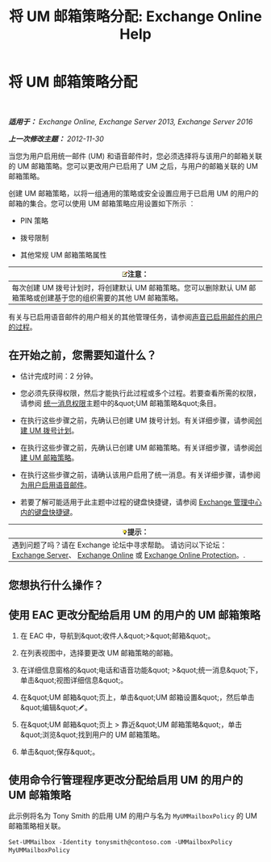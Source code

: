 ﻿---
title: '将 UM 邮箱策略分配: Exchange Online Help'
TOCTitle: 将 UM 邮箱策略分配
ms:assetid: c8da6cbe-3d22-4fff-8b5a-416b1c8adb6c
ms:mtpsurl: https://technet.microsoft.com/zh-cn/library/Bb201728(v=EXCHG.150)
ms:contentKeyID: 50491524
ms.date: 05/23/2018
mtps_version: v=EXCHG.150
ms.translationtype: MT
---

# 将 UM 邮箱策略分配

 

_**适用于：** Exchange Online, Exchange Server 2013, Exchange Server 2016_

_**上一次修改主题：** 2012-11-30_

当您为用户启用统一邮件 (UM) 和语音邮件时，您必须选择将与该用户的邮箱关联的 UM 邮箱策略。您可以更改用户已启用了 UM 之后，与用户的邮箱关联的 UM 邮箱策略。

创建 UM 邮箱策略，以将一组通用的策略或安全设置应用于已启用 UM 的用户的邮箱的集合。您可以使用 UM 邮箱策略应用设置如下所示 ︰

  - PIN 策略

  - 拨号限制

  - 其他常规 UM 邮箱策略属性

<table>
<thead>
<tr class="header">
<th><img src="images/Bb124558.note(EXCHG.150).gif" title="注意" alt="注意" />注意：</th>
</tr>
</thead>
<tbody>
<tr class="odd">
<td>每次创建 UM 拨号计划时，将创建默认 UM 邮箱策略。您可以删除默认 UM 邮箱策略或创建基于您的组织需要的其他 UM 邮箱策略。</td>
</tr>
</tbody>
</table>


有关与已启用语音邮件的用户相关的其他管理任务，请参阅[声音已启用邮件的用户的过程](voice-mail-enabled-user-procedures-exchange-2013-help.md)。

## 在开始之前，您需要知道什么？

  - 估计完成时间：2 分钟。

  - 您必须先获得权限，然后才能执行此过程或多个过程。若要查看所需的权限，请参阅 [统一消息权限](unified-messaging-permissions-exchange-2013-help.md)主题中的\&quot;UM 邮箱策略\&quot;条目。

  - 在执行这些步骤之前，先确认已创建 UM 拨号计划。有关详细步骤，请参阅[创建 UM 拨号计划](create-a-um-dial-plan-exchange-2013-help.md)。

  - 在执行这些步骤之前，先确认已创建 UM 邮箱策略。有关详细步骤，请参阅[创建 UM 邮箱策略](create-a-um-mailbox-policy-exchange-2013-help.md)。

  - 在执行这些步骤之前，请确认该用户启用了统一消息。有关详细步骤，请参阅[为用户启用语音邮件](enable-a-user-for-voice-mail-exchange-2013-help.md)。

  - 若要了解可能适用于此主题中过程的键盘快捷键，请参阅 [Exchange 管理中心内的键盘快捷键](keyboard-shortcuts-in-the-exchange-admin-center-exchange-online-protection-help.md)。

<table>
<thead>
<tr class="header">
<th><img src="images/Bb124558.tip(EXCHG.150).gif" title="提示" alt="提示" />提示：</th>
</tr>
</thead>
<tbody>
<tr class="odd">
<td>遇到问题了吗？请在 Exchange 论坛中寻求帮助。 请访问以下论坛：<a href="https://go.microsoft.com/fwlink/p/?linkid=60612">Exchange Server</a>、 <a href="https://go.microsoft.com/fwlink/p/?linkid=267542">Exchange Online</a> 或 <a href="https://go.microsoft.com/fwlink/p/?linkid=285351">Exchange Online Protection</a>。.</td>
</tr>
</tbody>
</table>


## 您想执行什么操作？

## 使用 EAC 更改分配给启用 UM 的用户的 UM 邮箱策略

1.  在 EAC 中，导航到\&quot;收件人\&quot;\>\&quot;邮箱\&quot;。

2.  在列表视图中，选择要更改 UM 邮箱策略的邮箱。

3.  在详细信息窗格的\&quot;电话和语音功能\&quot; \>\&quot;统一消息\&quot;下，单击\&quot;视图详细信息\&quot;。

4.  在\&quot;UM 邮箱\&quot;页上，单击\&quot;UM 邮箱设置\&quot;，然后单击\&quot;编辑\&quot;![编辑图标](images/Bb124582.6f53ccb2-1f13-4c02-bea0-30690e6ea71d(EXCHG.150).gif "编辑图标")。

5.  在\&quot;UM 邮箱\&quot;页上 \> 靠近\&quot;UM 邮箱策略\&quot;，单击\&quot;浏览\&quot;找到用户的 UM 邮箱策略。

6.  单击\&quot;保存\&quot;。

## 使用命令行管理程序更改分配给启用 UM 的用户的 UM 邮箱策略

此示例将名为 Tony Smith 的启用 UM 的用户与名为 `MyUMMailboxPolicy` 的 UM 邮箱策略相关联。

    Set-UMMailbox -Identity tonysmith@contoso.com -UMMailboxPolicy MyUMMailboxPolicy


